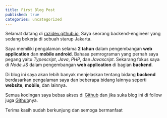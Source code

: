```yaml
---
title: First Blog Post
published: true
categories: uncategorized
---
```

Selamat datang di [razidev.github.io](https://razidev.github.io/), Saya seorang backend-engineer yang sedang bekerja di sebuah starup Jakarta.

Saya memiliki pengalaman selama **2 tahun** dalam pengembangan **web application** dan **mobile android**. Bahasa pemrograman yang pernah saya pegang yaitu _Typescript_, _Java_, _PHP_, dan _Javascript_. Sekarang fokus saya di _Node.JS_ dalam pengembangan **web application** di bagian **backend**.

Di blog ini saya akan lebih banyak menjelaskan tentang bidang **backend** berdasarkan pengalaman saya dan beberapa bidang lainnya seperti **website**, **mobile**, dan lainnya.

Semua kodingan saya bebas akses di [Github](https://github.com/razidev) dan jika suka blog ini di follow juga [Github](https://github.com/razidev)nya.

Terima kasih sudah berkunjung dan semoga bermanfaat